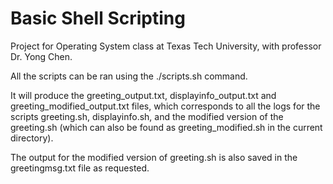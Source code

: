 # Basic Shell Scripting

Project for Operating System class at Texas Tech University, with professor Dr. Yong Chen.

All the scripts can be ran using the ./scripts.sh command.

It will produce the greeting_output.txt, displayinfo_output.txt and greeting_modified_output.txt files, which corresponds to all the logs for the scripts greeting.sh, displayinfo.sh, and the modified version of the greeting.sh (which can also be found as greeting_modified.sh in the current directory).

The output for the modified version of greeting.sh is also saved in the greetingmsg.txt file as requested.
